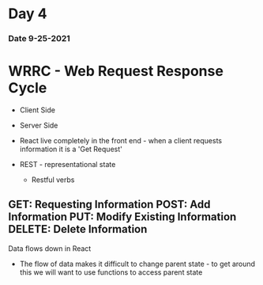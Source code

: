 # Day 4

### Date 9-25-2021

# WRRC - Web Request Response Cycle

- Client Side
- Server Side

- React live completely in the front end - when a client requests information it is a 'Get Request'

- REST - representational state
  - Restful verbs

GET: Requesting Information
POST: Add Information
PUT: Modify Existing Information
DELETE: Delete Information
-------------

Data flows down in React

- The flow of data makes it difficult to change parent state - to get around this we will want to use functions to access parent state


